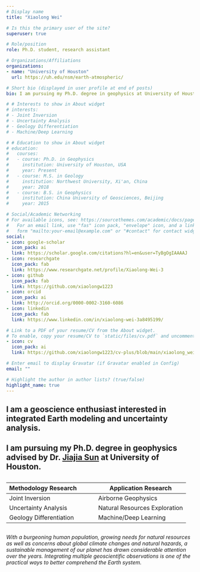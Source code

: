 ```yaml
---
# Display name
title: "Xiaolong Wei"

# Is this the primary user of the site?
superuser: true

# Role/position
role: Ph.D. student, research assistant

# Organizations/Affiliations
organizations:
- name: "University of Houston"
  url: https://uh.edu/nsm/earth-atmospheric/

# Short bio (displayed in user profile at end of posts)
bio: I am pursuing my Ph.D. degree in geophysics at University of Houston

# # Interests to show in About widget
# interests:
# - Joint Inversion
# - Uncertainty Analysis
# - Geology Differentiation
# - Machine/Deep Learning

# # Education to show in About widget
# education:
#   courses:
#   - course: Ph.D. in Geophysics
#     institution: University of Houston, USA
#     year: Present
#   - course: M.S. in Geology
#     institution: Northwest University, Xi'an, China
#     year: 2018
#   - course: B.S. in Geophysics
#     institution: China University of Geosciences, Beijing
#     year: 2015

# Social/Academic Networking
# For available icons, see: https://sourcethemes.com/academic/docs/page-builder/#icons
#   For an email link, use "fas" icon pack, "envelope" icon, and a link in the
#   form "mailto:your-email@example.com" or "#contact" for contact widget.
social:
- icon: google-scholar
  icon_pack: ai
  link: https://scholar.google.com/citations?hl=en&user=TyBgOgIAAAAJ
- icon: researchgate
  icon_pack: fab
  link: https://www.researchgate.net/profile/Xiaolong-Wei-3
- icon: github
  icon_pack: fab
  link: https://github.com/xiaolongw1223
- icon: orcid
  icon_pack: ai
  link: http://orcid.org/0000-0002-3160-6086
- icon: linkedin
  icon_pack: fab
  link: https://www.linkedin.com/in/xiaolong-wei-3a8495199/

# Link to a PDF of your resume/CV from the About widget.
# To enable, copy your resume/CV to `static/files/cv.pdf` and uncomment the lines below.
- icon: cv
  icon_pack: ai
  link: https://github.com/xiaolongw1223/cv-plus/blob/main/xiaolong_wei_cv_english.pdf

# Enter email to display Gravatar (if Gravatar enabled in Config)
email: ""

# Highlight the author in author lists? (true/false)
highlight_name: true
---
```


## I am a geoscience enthusiast interested in integrated Earth modeling and uncertainty analysis.

## I am pursuing my Ph.D. degree in geophysics advised by Dr. [Jiajia Sun](https://sites.google.com/view/jiajiasun) at University of Houston.

##
##

| **Methodology Research** | &nbsp;&nbsp;&nbsp;&nbsp;&nbsp;&nbsp; | **Application Research**      |
| ------------------------ | ------------------------------------ | ----------------------------- |
| Joint Inversion          |                                      | Airborne Geophysics           |
| Uncertainty Analysis     |                                      | Natural Resources Exploration |
| Geology Differentiation  |                                      | Machine/Deep Learning         |

##
##

*With a burgeoning human population, growing needs for natural resources as well as concerns about global climate changes and natural hazards, a sustainable management of our planet has drawn considerable attention over the years. Integrating multiple geoscientific observations is one of the practical ways to better comprehend the Earth system.*


<!-- I am pursuing my Ph.D. degree in geophysics advised by Dr. [Jiajia Sun](https://sites.google.com/view/jiajiasun) in the [Department of Earth and Atmospheric Sciences](https://uh.edu/nsm/earth-atmospheric/) at University of Houston. I obtained my M.S. in geology in 2018 at [Northwest University](https://www.nwu.edu.cn/), Xi'an, China, and B.S. in geophysics in 2015 at [China University of Geosciences](https://www.cugb.edu.cn/) in Beijing.

With a burgeoning human population, growing needs for natural resources as well as concerns about global climate changes and natural hazards, a sustainable management of our planet has drawn considerable attention over the years. Integrating multiple geoscientific observations is one of the practical ways to better comprehend the Earth system. My research interests resolve around the theme of integrated Earth modeling and uncertainty analysis to investigate, understand and monitor various subsurface scenarios. My research interdisciplinarily utilizes, though by far not all, optimization, Monte Carlo, geostatistics, pattern recognition and mineralogy. I am currently working on the 3D Monte Carlo inversion and [critical mineral](https://www.usgs.gov/news/national-news-release/us-geological-survey-releases-2022-list-critical-minerals#:~:text=The%20Energy%20Act%20of%202020%20defines%20a%20%E2%80%9Ccritical%20mineral%E2%80%9D%20as,supply%20chain%20vulnerable%20to%20disruption.) exploration using potential field (i.e., gravity, gradiometry and magnetic) and petrophysical (i.e., rock samples and drillhole) data.

**Methodology Research:** a. Joint Inversion, b. Uncertainty Analysis, c. Geology Differentiation

**Application Research:** a. Airborne Geophysics, b. Natural Resources Exploration, c. Machine/Deep Learning -->
